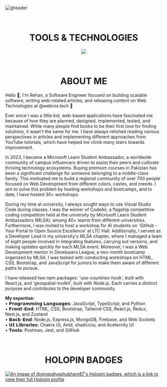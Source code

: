 <!-- HEADER -->
![gheader](https://iili.io/J7HaOFV.png)

<div>&nbsp;</div>
<h1 align="center">
TOOLS & TECHNOLOGIES
</h1>
  
<!--- language icons --->
<p align="center">
<a href="https://skillicons.dev">
<img src="https://skillicons.dev/icons?i=html,css,sass,bootstrap,tailwind,js,python,cpp,java,react,nextjs,typescript,redux,regex,nodejs,expressjs,mongodb,firebase,mysql,postman,netlify,vercel" /></a></p>
 
<div>&nbsp;</div>

<h1 align="center">
ABOUT ME
</h1>	

<div>
<p align="left">
Hello 👋, I'm Rehan, a Software Engineer focused on building scalable software, writing web-related articles, and releasing content on Web Technologies at @webros.tech 🚀

Ever since I was a little kid, web-based applications have fascinated me because of how they are planned, designed, implemented, tested, and maintained. While many people find books to be their first love for finding solutions, it wasn't the same for me. I have always relished reading various perspectives in articles and implementing different approaches from YouTube tutorials, which have helped me climb many stairs towards improvement.

In 2023, I became a Microsoft Learn Student Ambassador, a worldwide community of campus influencers driven to assist their peers and cultivate thriving technology ecosystems. Buying premium courses in Pakistan has been a significant challenge for someone belonging to a middle-class family. This motivated me to build a regional community of over 700 people focused on Web Development from different colors, castes, and creeds. I aim to solve this problem by hosting workshops and bootcamps, and to date, I have hosted 30+ workshops.

During my time at university, I always sought ways to use Visual Studio Code during classes. I was the winner of CodeAir, a flagship competitive coding competition held at the university by Microsoft Learn Student Ambassadors (MLSA), among 40+ teams from different universities. Furthermore, I was invited to host a workshop for AI students on 'GitHub - Your Portal to Open Source Excellence' at LTC Hall. Additionally, I served as a Developer Lead in my university's MLSA chapter, where I managed a team of eight people involved in integrating features, carrying out versions, and making updates quickly for each MLSA event. Moreover, I was a Web Development mentor in Developers League, a two-month bootcamp organized by MLSA. I was tasked with conducting workshops on HTML, CSS, Bootstrap, and JavaScript for juniors to make them aware of different paths to pursue. 

I have released two npm packages: 'use-countries-hook', built with React.js, and 'geospatial-toolkit', built with Node.js. Each carries a distinct purpose and contributes to the developer community. 

<b>My expertise:</b> </br>
• 𝗣𝗿𝗼𝗴𝗿𝗮𝗺𝗺𝗶𝗻𝗴 𝗟𝗮𝗻𝗴𝘂𝗮𝗴𝗲𝘀: JavaScript, TypeScript, and Python </br>
• 𝗙𝗿𝗼𝗻𝘁-𝗘𝗻𝗱: HTML, CSS, Bootstrap, Tailwind CSS, React.js, Redux, Next.js, and Zustand </br> 
• 𝗕𝗮𝗰𝗸-𝗘𝗻𝗱: Node.js, Express.js, MongoDB, Firebase, and Web Sockets </br>
• 𝗨𝗜 𝗟𝗶𝗯𝗿𝗮𝗿𝗶𝗲𝘀: Chakra UI, Antd, shadcn/ui, and Aceternity UI </br>
• 𝗧𝗼𝗼𝗹𝘀: Postman, Jest, and GitHub
</p>	
</div>
<!-- <div align="right">
<img src="https://iili.io/Hkr7GMQ.webp" width="200" height="200"/>
<div/> -->
<div>&nbsp;</div>

<h1 align="center">
HOLOPIN BADGES
</h1>

[![An image of @singodiyashubham87's Holopin badges, which is a link to view their full Holopin profile](https://holopin.me/abrehan2)](https://holopin.io/@abrehan2)
